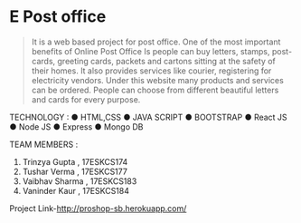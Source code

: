 # E Post office

>It is a web based project for post office. 
>One of the most important benefits of Online Post Office Is people can buy letters, stamps,
post-cards, greeting cards, packets and cartons sitting at the safety of their homes. It also
provides services like courier, registering for electricity vendors. Under this website many
products and services can be ordered. People can choose from different beautiful letters
and cards for every purpose.

TECHNOLOGY :
● HTML,CSS
● JAVA SCRIPT
● BOOTSTRAP
● React JS
● Node JS
● Express
● Mongo DB

TEAM MEMBERS :
1. Trinzya Gupta , 17ESKCS174
2. Tushar Verma , 17ESKCS177
3. Vaibhav Sharma , 17ESKCS183
4. Vaninder Kaur , 17ESKCS184


Project Link-http://proshop-sb.herokuapp.com/
